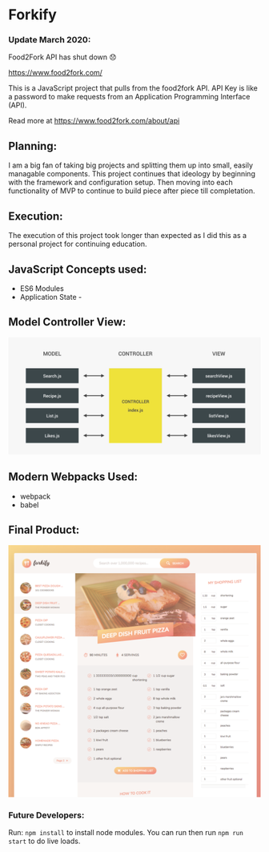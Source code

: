 # Forkify

### Update March 2020:
Food2Fork API has shut down :disappointed:

https://www.food2fork.com/ 


This is a JavaScript project that pulls from the food2fork API.
API Key is like a password to make requests from an Application Programming Interface (API). 

Read more at https://www.food2fork.com/about/api


## Planning:
I am a big fan of taking big projects and splitting them up into small, easily managable components. This project continues that ideology by beginning with the framework and configuration setup. Then moving into each functionality of MVP to continue to build piece after piece till completation. 

## Execution:
The execution of this project took longer than expected as I did this as a personal project for continuing education. 

## JavaScript Concepts used:
* ES6 Modules
* Application State - 

## Model Controller View:

![](mcv.png)

## Modern Webpacks Used: 
* webpack
* babel

## Final Product:

![](project.jpg)


### Future Developers:

Run: `npm install` to install node modules.
You can run then run `npm run start` to do live loads.

